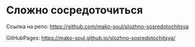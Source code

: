 # Сложно сосредоточиться

Ссылка на репо: https://github.com/mako-soul/slozhno-sosredotochitsya

GitHubPages:  https://mako-soul.github.io/slozhno-sosredotochitsya/
